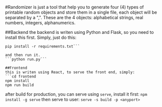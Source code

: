 #Randomizer
is just a tool that help you to generate four (4) types of printable random objects and store them in a single file, each object will be separated by a ",". These are the 4 objects: alphabetical strings, real numbers, integers, alphanumerics.

##Backend
the backend is writen using Python and Flask, so you need to install this first. Simply, just do this:
```cd backend
pip install -r requirements.txt```

and then run it.
```python run.py```

##Frontend
this is writen using React, to serve the front end, simply:
```cd frontend
npm install
npm run build
```
after build for production, you can serve using `serve`, install it first:
```npm install -g serve```
then serve to user:
```serve -s build -p <anyport>```